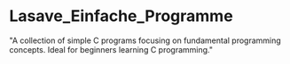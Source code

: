 # Lasave_Einfache_Programme
"A collection of simple C programs focusing on fundamental programming concepts. Ideal for beginners learning C programming."
